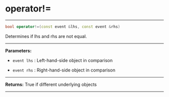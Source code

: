 # operator!=

---

```cpp
bool operator!=(const event &lhs, const event &rhs)
```


Determines if lhs and rhs are not equal. 


---
**Parameters:**

 - `event lhs`
: Left-hand-side object in comparison 

 - `event rhs`
: Right-hand-side object in comparison 


---
**Returns:** True if different underlying objects 

---
